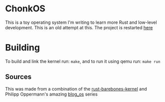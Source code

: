 # ChonkOS
This is a toy operating system I'm writing to learn more Rust and low-level development.
This is an old attempt at this. The project is restarted [here](https://github.com/gooseboi/chonkos)

# Building

To build and link the kernel run: `make`, and to run it using qemu run: `make run`

## Sources
This was made from a combination of the [rust-barebones-kernel](https://github.com/thepowersgang/rust-barebones-kernel) and Philipp Oppermann's amazing [blog_os](https://github.com/phil-opp/blog_os) series
